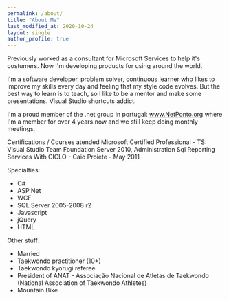 ```yaml
---
permalink: /about/
title: "About Me"
last_modified_at: 2020-10-24
layout: single
author_profile: true
---
```


Previously worked as a consultant for Microsoft Services to help it's costumers. Now I'm developing products for using around the world.

I'm a software developer, problem solver, continuous learner who likes to improve my skills every day and feeling that my style code evolves. But the best way to learn is to teach, so I like to be a mentor and make some presentations. Visual Studio shortcuts addict.

I'm a proud member of the .net group in portugal: www.NetPonto.org where I'm a member for over 4 years now and we still keep doing monthly meetings.

Certifications / Courses atended
Microsoft Certified Professional - TS: Visual Studio Team Foundation Server 2010, Administration
Sql Reporting Services With CICLO - Caio Proiete - May 2011

Specialties:
- C#
- ASP.Net
- WCF
- SQL Server 2005-2008 r2
- Javascript
- jQuery
- HTML

Other stuff:

- Married
- Taekwondo practitioner (10+)
- Taekwondo kyorugi referee
- President of ANAT - Associação Nacional de Atletas de Taekwondo (National Association of Taekwondo Athletes)
- Mountain Bike